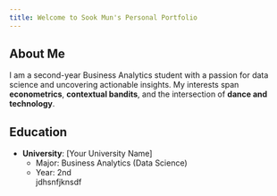 ```yaml
---
title: Welcome to Sook Mun's Personal Portfolio
---
```

## About Me
I am a second-year Business Analytics student with a passion for data science and uncovering actionable insights. My interests span **econometrics**, **contextual bandits**, and the intersection of **dance and technology**.

## Education
- **University**: [Your University Name]  
  - Major: Business Analytics (Data Science)  
  - Year: 2nd  
jdhsnfjknsdf